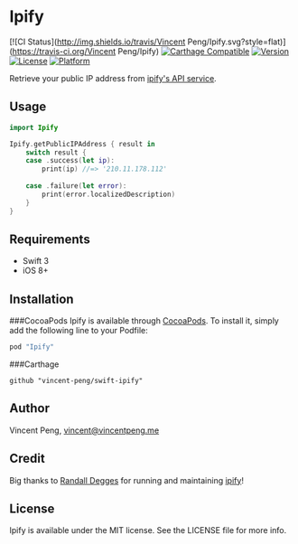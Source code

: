 # Ipify

[![CI Status](http://img.shields.io/travis/Vincent Peng/Ipify.svg?style=flat)](https://travis-ci.org/Vincent Peng/Ipify)
[![Carthage Compatible](https://img.shields.io/badge/Carthage-compatible-4BC51D.svg?style=flat)](https://github.com/Carthage/Carthage)
[![Version](https://img.shields.io/cocoapods/v/Ipify.svg?style=flat)](http://cocoapods.org/pods/Ipify)
[![License](https://img.shields.io/cocoapods/l/Ipify.svg?style=flat)](http://cocoapods.org/pods/Ipify)
[![Platform](https://img.shields.io/cocoapods/p/Ipify.svg?style=flat)](http://cocoapods.org/pods/Ipify)

Retrieve your public IP address from [ipify's API service](https://www.ipify.org/).

## Usage

```swift
import Ipify

Ipify.getPublicIPAddress { result in
	switch result {
	case .success(let ip):
		print(ip) //=> '210.11.178.112'
		
	case .failure(let error):
		print(error.localizedDescription)
	}
}
```

## Requirements
* Swift 3
* iOS 8+

## Installation

###CocoaPods
Ipify is available through [CocoaPods](http://cocoapods.org). To install
it, simply add the following line to your Podfile:

```ruby
pod "Ipify"
```

###Carthage

```:Cartfile
github "vincent-peng/swift-ipify"
```

## Author

Vincent Peng, vincent@vincentpeng.me

## Credit

Big thanks to [Randall Degges](http://www.rdegges.com) for running and maintaining [ipify](https://www.ipify.org)!

## License

Ipify is available under the MIT license. See the LICENSE file for more info.


